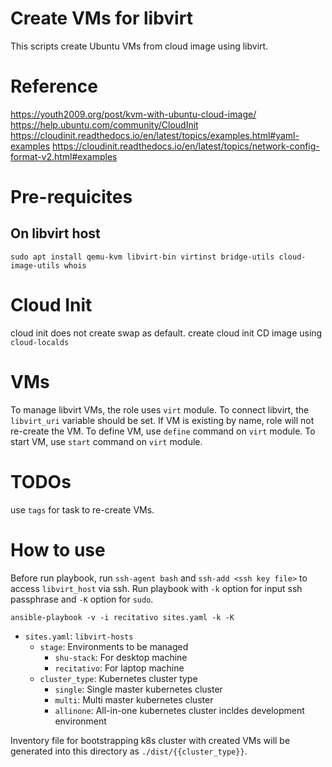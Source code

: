 Create VMs for libvirt
======================

This scripts create Ubuntu VMs from cloud image using libvirt.

# Reference
https://youth2009.org/post/kvm-with-ubuntu-cloud-image/
https://help.ubuntu.com/community/CloudInit
https://cloudinit.readthedocs.io/en/latest/topics/examples.html#yaml-examples
https://cloudinit.readthedocs.io/en/latest/topics/network-config-format-v2.html#examples

# Pre-requicites

## On libvirt host

```
sudo apt install qemu-kvm libvirt-bin virtinst bridge-utils cloud-image-utils whois
```

# Cloud Init
cloud init does not create swap as default.
create cloud init CD image using `cloud-localds`

# VMs
To manage libvirt VMs, the role uses `virt` module.
To connect libvirt, the `libvirt_uri` variable should be set.
If VM is existing by name, role will not re-create the VM.
To define VM, use `define` command on `virt` module.
To start VM, use `start` command on `virt` module.

# TODOs
use `tags` for task to re-create VMs.

# How to use

Before run playbook, run `ssh-agent bash` and `ssh-add <ssh key file>` to access `libvirt_host` via ssh.
Run playbook with `-k` option for input ssh passphrase and `-K` option for `sudo`.
```
ansible-playbook -v -i recitativo sites.yaml -k -K
```

* `sites.yaml`: `libvirt-hosts`
  + `stage`: Environments to be managed
    - `shu-stack`: For desktop machine
    - `recitativo`: For laptop machine
  + `cluster_type`: Kubernetes cluster type
    - `single`: Single master kubernetes cluster
    - `multi`: Multi master kubernetes cluster
    - `allinone`: All-in-one kubernetes cluster incldes development environment

Inventory file for bootstrapping k8s cluster with created VMs will be generated into this directory as `./dist/{{cluster_type}}`.
